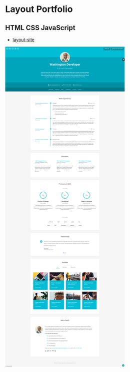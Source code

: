 # Layout Portfolio

## HTML CSS JavaScript

- [layout-site](https://washingtondeveloper.github.io/html-layout-portfolio/)

![layout](layout.png)
